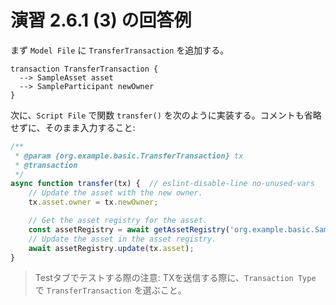 # 演習 2.6.1 (3) の回答例

まず `Model File` に `TransferTransaction` を追加する。

```text
transaction TransferTransaction {
  --> SampleAsset asset
  --> SampleParticipant newOwner
}
```

次に、`Script File` で関数 `transfer()` を次のように実装する。コメントも省略せずに、そのまま入力すること:

```javascript
/**
 * @param {org.example.basic.TransferTransaction} tx
 * @transaction
 */
async function transfer(tx) {  // eslint-disable-line no-unused-vars
    // Update the asset with the new owner.
    tx.asset.owner = tx.newOwner;

    // Get the asset registry for the asset.
    const assetRegistry = await getAssetRegistry('org.example.basic.SampleAsset');
    // Update the asset in the asset registry.
    await assetRegistry.update(tx.asset);
}
```

> Testタブでテストする際の注意: TXを送信する際に、`Transaction Type` で `TransferTransaction` を選ぶこと。
